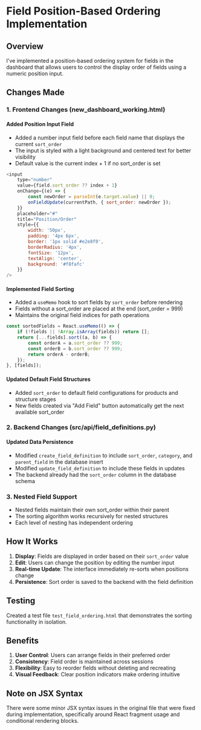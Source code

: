 # Field Position-Based Ordering Implementation

## Overview
I've implemented a position-based ordering system for fields in the dashboard that allows users to control the display order of fields using a numeric position input.

## Changes Made

### 1. Frontend Changes (new_dashboard_working.html)

#### Added Position Input Field
- Added a number input field before each field name that displays the current `sort_order`
- The input is styled with a light background and centered text for better visibility
- Default value is the current index + 1 if no sort_order is set

```javascript
<input
    type="number"
    value={field.sort_order ?? index + 1}
    onChange={(e) => {
        const newOrder = parseInt(e.target.value) || 0;
        onFieldUpdate(currentPath, { sort_order: newOrder });
    }}
    placeholder="#"
    title="Position/Order"
    style={{
        width: '50px',
        padding: '4px 6px',
        border: '1px solid #e2e8f0',
        borderRadius: '4px',
        fontSize: '12px',
        textAlign: 'center',
        background: '#f8fafc'
    }}
/>
```

#### Implemented Field Sorting
- Added a `useMemo` hook to sort fields by `sort_order` before rendering
- Fields without a sort_order are placed at the end (sort_order = 999)
- Maintains the original field indices for path operations

```javascript
const sortedFields = React.useMemo(() => {
    if (!fields || !Array.isArray(fields)) return [];
    return [...fields].sort((a, b) => {
        const orderA = a.sort_order ?? 999;
        const orderB = b.sort_order ?? 999;
        return orderA - orderB;
    });
}, [fields]);
```

#### Updated Default Field Structures
- Added `sort_order` to default field configurations for products and structure stages
- New fields created via "Add Field" button automatically get the next available sort_order

### 2. Backend Changes (src/api/field_definitions.py)

#### Updated Data Persistence
- Modified `create_field_definition` to include `sort_order`, `category`, and `parent_field` in the database insert
- Modified `update_field_definition` to include these fields in updates
- The backend already had the `sort_order` column in the database schema

### 3. Nested Field Support
- Nested fields maintain their own sort_order within their parent
- The sorting algorithm works recursively for nested structures
- Each level of nesting has independent ordering

## How It Works

1. **Display**: Fields are displayed in order based on their `sort_order` value
2. **Edit**: Users can change the position by editing the number input
3. **Real-time Update**: The interface immediately re-sorts when positions change
4. **Persistence**: Sort order is saved to the backend with the field definition

## Testing

Created a test file `test_field_ordering.html` that demonstrates the sorting functionality in isolation.

## Benefits

1. **User Control**: Users can arrange fields in their preferred order
2. **Consistency**: Field order is maintained across sessions
3. **Flexibility**: Easy to reorder fields without deleting and recreating
4. **Visual Feedback**: Clear position indicators make ordering intuitive

## Note on JSX Syntax

There were some minor JSX syntax issues in the original file that were fixed during implementation, specifically around React fragment usage and conditional rendering blocks.